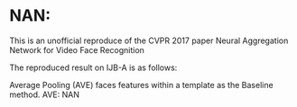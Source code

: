 # NAN: 
This is an unofficial reproduce of the CVPR 2017 paper Neural Aggregation Network for Video Face Recognition

 The reproduced result on IJB-A is as follows:

Average Pooling (AVE) faces features within a template as the Baseline method.
AVE: 
NAN

